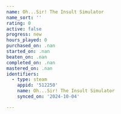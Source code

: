 ```yaml
---
name: Oh...Sir! The Insult Simulator
name_sort: ''
rating: 0
active: false
progress: new
hours_played: 0
purchased_on: .nan
started_on: .nan
beaten_on: .nan
completed_on: .nan
mastered_on: .nan
identifiers:
  - type: steam
    appid: '512250'
    name: Oh...Sir! The Insult Simulator
    synced_on: '2024-10-04'

---
```

